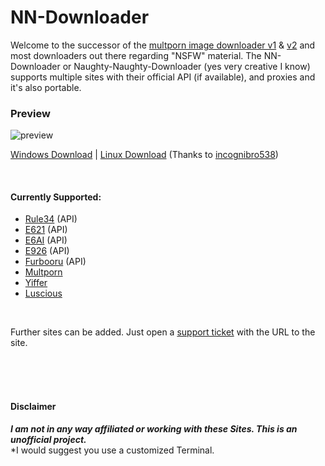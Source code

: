 # NN-Downloader

Welcome to the successor of the [multporn image downloader v1][2] & [v2][1] and most downloaders out there regarding "NSFW" material. The NN-Downloader or Naughty-Naughty-Downloader (yes very creative I know) supports multiple sites with their official API (if available), and proxies and it's also portable.

### Preview
![preview](https://github.com/Official-Husko/NN-Downloader/blob/dev/preview/preview.gif)

[Windows Download][14] | [Linux Download][21] (Thanks to [incognibro538](https://github.com/incognibro538))

<br />

#### Currently Supported:
- [Rule34][3] (API)
- [E621][4] (API)
- [E6AI][22] (API)
- [E926][5] (API)
- [Furbooru][6] (API)
- [Multporn][7]
- [Yiffer][8]
- [Luscious][16]

<br />

[1]:https://github.com/Official-Husko/multporn-image-downloader-v2
[2]:https://github.com/Official-Husko/multporn-image-downloader
[3]:https://rule34.xxx
[4]:https://e621.net/
[5]:https://e926.net/
[6]:https://furbooru.org/
[7]:https://multporn.net/
[8]:https://yiffer.xyz/
[9]:https://theyiffgallery.com/
[10]:https://furry.booru.org/
[11]:https://github.com/Official-Husko/NN-Downloader/issues
[12]:https://booru.plus/
[13]:https://github.com/Official-Husko/NN-Downloader#currently-supported=
[14]:https://github.com/Official-Husko/NN-Downloader/releases/latest/download/NN-Downloader.exe
[15]:https://nhentai.net/
[16]:https://luscious.net/
[17]:https://www.pixiv.net/
[18]:https://hentairead.com/
[19]:https://rule34.art/
[20]:https://2.multporn.net/
[21]:https://codeload.github.com/Official-Husko/NN-Downloader/zip/refs/heads/master
[22]:https://e6ai.net/

Further sites can be added. Just open a [support ticket][11] with the URL to the site.

<br />
<br />
<br />

#### Disclaimer  
***I am not in any way affiliated or working with these Sites. This is an unofficial project.***  
*I would suggest you use a customized Terminal.


[//]: # (Ingore These Lines Below)
[//]: # (Including mirror [rule34.art][19] & [2.multporn.net][20])
